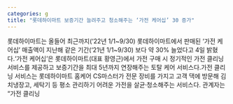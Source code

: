 ```yaml
---
categories: g
title: "롯데하이마트 보증기간 늘려주고 청소해주는 ‘가전 케어십’ 30 증가"
---
```

롯데하이마트는 올들어 최근까지(‘22년 1/1~9/30) 롯데하이마트에서 판매된 ‘가전 케어십’ 매출액이 지난해 같은 기간(‘21년 1/1~9/30) 보다 약 30% 늘었다고 4일 밝혔다.‘가전 케어십’은 롯데하이마트(대표 황영근)에서 가전 구매 시 정기적인 가전 클리닝 서비스를 제공하고 보증기간을 최대 5년까지 연장해주는 토탈 케어 서비스다.가전 클리닝 서비스는 롯데하이마트 홈케어 CS마스터가 전문 장비를 가지고 고객 댁에 방문해 김치냉장고, 세탁기 등 평소 관리하기 어려운 가전을 살균청〮소해주는 서비스다. 관계자는 “가전 클리닝